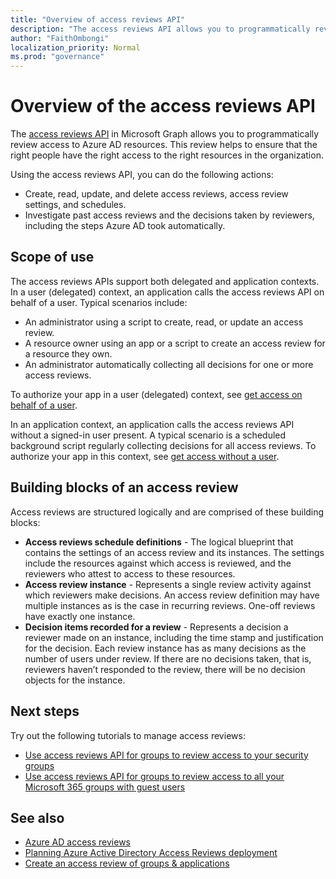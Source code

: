 ```yaml
---
title: "Overview of access reviews API"
description: "The access reviews API allows you to programmatically review access to your Azure AD resources."
author: "FaithOmbongi"
localization_priority: Normal
ms.prod: "governance"
---
```


# Overview of the access reviews API

The [access reviews API](/graph/api/resources/accessreviewsv2-root?view=graph-rest-beta&preserve-view=true) in Microsoft Graph allows you to programmatically review access to Azure AD resources. This review helps to ensure that the right people have the right access to the right resources in the organization.

Using the access reviews API, you can do the following actions:
+ Create, read, update, and delete access reviews, access review settings, and schedules.
+ Investigate past access reviews and the decisions taken by reviewers, including the steps Azure AD took automatically.

## Scope of use

The access reviews APIs support both delegated and application contexts. In a user (delegated) context, an application calls the access reviews API on behalf of a user. Typical scenarios include:
+ An administrator using a script to create, read, or update an access review.
+ A resource owner using an app or a script to create an access review for a resource they own.
+ An administrator automatically collecting all decisions for one or more access reviews.
  
To authorize your app in a user (delegated) context, see [get access on behalf of a user](/graph/auth-v2-user).

In an application context, an application calls the access reviews API without a signed-in user present. A typical scenario is a scheduled background script regularly collecting decisions for all access reviews. To authorize your app in this context, see [get access without a user](/graph/auth-v2-service).

## Building blocks of an access review

Access reviews are structured logically and are comprised of these building blocks:
+ **Access reviews schedule definitions** -  The logical blueprint that contains the settings of an access review and its instances. The settings include the resources against which access is reviewed, and the reviewers who attest to access to these resources.
+ **Access review instance** - Represents a single review activity against which reviewers make decisions. An access review definition may have multiple instances as is the case in recurring reviews. One-off reviews have exactly one instance.
+ **Decision items recorded for a review** - Represents a decision a reviewer made on an instance, including the time stamp and justification for the decision. Each review instance has as many decisions as the number of users under review. If there are no decisions taken, that is, reviewers haven’t responded to the review, there will be no decision objects for the instance.

## Next steps

Try out the following tutorials to manage access reviews:

+ [Use access reviews API for groups to review access to your security groups](tutorial-accessreviews-securitygroup.md)
+ [Use access reviews API for groups to review access to all your Microsoft 365 groups with guest users](tutorial-accessreviews-M365group.md)

## See also

+ [Azure AD access reviews](../api-reference/v1.0/resources/accessreviewsv2-root.md)
+ [Planning Azure Active Directory Access Reviews deployment](/azure/active-directory/governance/deploy-access-reviews)
+ [Create an access review of groups & applications](/azure/active-directory/governance/create-access-review)
